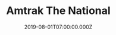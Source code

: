 ---
collection_archive: false
collection_awards: []
collection_category:
  - Editorial
  - Portraits
  - Environments
  - Travel
  - Reportage
  - Color
  - Uniquely American
collection_content: 
collection_cover: https://d1sf55qlb7p6hz.cloudfront.net/swchief-16.jpg
collection_cover_mobile: https://d1sf55qlb7p6hz.cloudfront.net/verticalcovers-14.jpg
collection_description: >-
  A project celebrating the romanticism of train travel and the light of the
  Southwest as a unifying ingredient—taking you from inside the train, out the
  window and the places Amtrak’s Southwest Chief can take you. This commission
  was special as I took my father on what he called “a trip of a lifetime.”
collection_description_alignment: left
collection_exhibition: []
collection_filter: Commissioned + Stock
collection_hidden: false
collection_meta: On The Southwest Chief
collection_press: []
collection_preview:
  - https://d1sf55qlb7p6hz.cloudfront.net/amtrak_swchief_covers-1-1.jpg
  - https://d1sf55qlb7p6hz.cloudfront.net/amtrak_swchief_covers-2-1.jpg
  - https://d1sf55qlb7p6hz.cloudfront.net/amtrak_swchief_covers-3-1.jpg
  - https://d1sf55qlb7p6hz.cloudfront.net/amtrak_swchief_covers-4-1.jpg
cover_image: https://d1sf55qlb7p6hz.cloudfront.net/social-13.jpg
date: 2019-08-01T07:00:00.000Z
hide_footer: true 
logo: 
navigation_theme: white
px_extra: true
slug: southwest-chief
theme_color: "#E3D2E7"
theme_color_all_works: 96EFD6"
title: Amtrak The National 
collection_blocks:
  - _bookshop_name: collections/media-row-start
    row_alignment: between
  - _bookshop_name: collections/media-element 
    color: "#E9E4EB"
    image:  https://d1sf55qlb7p6hz.cloudfront.net/swchief-1.jpg
    margin_left: 20
    margin_right: 
    margin_y: 100
    width: 60
  - _bookshop_name: collections/media-row
    row_alignment: between
  - _bookshop_name: collections/media-element 
    color: "#F9F2E8"
    image: https://d1sf55qlb7p6hz.cloudfront.net/swchief-3.jpg
    margin_left: 5
    margin_right: 
    margin_y: 100
    width: 25
  - _bookshop_name: collections/media-element 
    color: "#FAE8E6"
    image:  https://d1sf55qlb7p6hz.cloudfront.net/swchief-4.jpg
    margin_left: 0
    margin_right: 25
    margin_y: 300
    width: 40
  - _bookshop_name: collections/media-row
    row_alignment: between
  - _bookshop_name: collections/media-element 
    color: "#E5DFE8"
    image: https://d1sf55qlb7p6hz.cloudfront.net/swchief-5.jpg
    margin_left: 10
    margin_right: 
    margin_y: 400
    width: 45
  - _bookshop_name: collections/media-element 
    color: "#FFF1E3"
    image:  https://d1sf55qlb7p6hz.cloudfront.net/swchief-6.jpg
    margin_right: 5
    margin_y: 100
    width: 30
  - _bookshop_name: collections/media-row
    row_alignment: between
  - _bookshop_name: collections/media-element 
    color: "#efefeF"
    image:  https://d1sf55qlb7p6hz.cloudfront.net/swchief-7.jpg
    margin_left: 20
    margin_right: 
    margin_y: 100
    width: 50
  - _bookshop_name: collections/media-row
    row_alignment: between
  - _bookshop_name: collections/media-element 
    color: "#EBF2F4"
    image:  https://d1sf55qlb7p6hz.cloudfront.net/swchief-8.jpg
    margin_left: 35
    margin_right: 
    margin_y: 100
    width: 60
  - _bookshop_name: collections/media-row
    row_alignment: between
  - _bookshop_name: collections/media-element 
    color: "#F5F1EE"
    image:  https://d1sf55qlb7p6hz.cloudfront.net/swchief-9.jpg
    margin_left: 20
    margin_y: 100
    width: 25
  - _bookshop_name: collections/media-element 
    color: "#F6E6DD"
    image:  https://d1sf55qlb7p6hz.cloudfront.net/swchief-10.jpg
    margin_left: 
    margin_right: 10
    margin_y: 300
    width: 40
  - _bookshop_name: collections/media-row
    row_alignment: between
  - _bookshop_name: collections/media-element 
    color: "#CF7861"
    image:  https://d1sf55qlb7p6hz.cloudfront.net/swchief-12.jpg
    margin_left: 10
    margin_right: 
    margin_y: -200
    width: 20
  - _bookshop_name: collections/media-element 
    color: "#ECEBE1"
    image:  https://d1sf55qlb7p6hz.cloudfront.net/swchief-11.jpg
    margin_left: 0
    margin_right: 30
    margin_y: 200
    width: 33
  - _bookshop_name: collections/media-row
    row_alignment: between
  - _bookshop_name: collections/media-element 
    color: "#CAAEAD"
    image:  https://d1sf55qlb7p6hz.cloudfront.net/swchief-13.jpg
    margin_left: 10
    margin_right: 
    margin_y: 700
    width: 30
  - _bookshop_name: collections/media-element 
    color: "#E7C0AE"
    image:  https://d1sf55qlb7p6hz.cloudfront.net/swchief-14.jpg
    margin_left: 0
    margin_right: 5
    margin_y: 100
    width: 50
  - _bookshop_name: collections/media-row
    row_alignment: between
  - _bookshop_name: collections/media-element 
    color: "#F3E1D1"
    image:  https://d1sf55qlb7p6hz.cloudfront.net/swchief-15.jpg
    margin_left: 20
    margin_right: 
    margin_y: 100
    width: 25
  - _bookshop_name: collections/media-element 
    color: "#CCCCD3"
    image:  https://d1sf55qlb7p6hz.cloudfront.net/swchief-16.jpg
    margin_left: 0
    margin_right: 0
    margin_y: 300
    width: 50
  - _bookshop_name: collections/media-row
    row_alignment: between
  - _bookshop_name: collections/media-element 
    color: "#E3E7C9"
    image:  https://d1sf55qlb7p6hz.cloudfront.net/swchief-17.jpg
    margin_left: 30
    margin_right: 
    margin_y: 100
    width: 40
  - _bookshop_name: collections/media-row
    row_alignment: between
  - _bookshop_name: collections/media-element 
    color: "#D5E0E9"
    image:  https://d1sf55qlb7p6hz.cloudfront.net/swchief-18.jpg
    margin_left: 10
    margin_right: 0
    margin_y: 100
    width: 30
  - _bookshop_name: collections/media-element 
    color: "#E0EAE9"
    image:  https://d1sf55qlb7p6hz.cloudfront.net/swchief-19.jpg
    margin_left: 0
    margin_right: 0
    margin_y: 400
    width: 55
  - _bookshop_name: collections/media-row
    row_alignment: between
  - _bookshop_name: collections/media-element 
    color: "#F6E0D2"
    image:  https://d1sf55qlb7p6hz.cloudfront.net/swchief-20.jpg
    margin_left: 65
    margin_right: 0
    margin_y: 100
    width: 30
  - _bookshop_name: collections/media-row
    row_alignment: between
  - _bookshop_name: collections/media-element 
    color: "#FAF4EA"
    image:  https://d1sf55qlb7p6hz.cloudfront.net/swchief-21.jpg
    margin_left: 20
    margin_y: 100
    width: 55
  - _bookshop_name: collections/media-row
    row_alignment: between
  - _bookshop_name: collections/media-element 
    color: "#DBD0DA"
    image:  https://d1sf55qlb7p6hz.cloudfront.net/swchief-22.jpg
    margin_left: 5
    margin_right: 0
    margin_y: 200
    width: 20
  - _bookshop_name: collections/media-element 
    color: "#D8E4E4"
    image:  https://d1sf55qlb7p6hz.cloudfront.net/swchief-23.jpg
    margin_left: 0
    margin_right: 40
    margin_y: 100
    width: 25
  - _bookshop_name: collections/media-row
    row_alignment: between
  - _bookshop_name: collections/media-element 
    color: "#D5B1A6"
    image:  https://d1sf55qlb7p6hz.cloudfront.net/swchief-24.jpg
    margin_left: 45
    margin_right: 
    margin_y: 100
    width: 50
  - _bookshop_name: collections/media-row
    row_alignment: between
  - _bookshop_name: collections/media-element 
    color: "#F9F0F6"
    image:  https://d1sf55qlb7p6hz.cloudfront.net/swchief-25.jpg
    margin_left: 10
    margin_y: 300
    width: 40
  - _bookshop_name: collections/media-element 
    color: "#FCD6CC"
    image:  https://d1sf55qlb7p6hz.cloudfront.net/swchief-27.jpg
    margin_right: 15
    margin_y: 100
    width: 30
  - _bookshop_name: collections/media-row
    row_alignment: between
  - _bookshop_name: collections/media-element 
    color: "#FCEFE6"
    image:  https://d1sf55qlb7p6hz.cloudfront.net/swchief-26.jpg
    margin_left: 15
    margin_right: 
    margin_y: 100
    width: 40
  - _bookshop_name: collections/media-element 
    color: "#EBE3EB"
    image:  https://d1sf55qlb7p6hz.cloudfront.net/swchief-28.jpg
    margin_left: 0
    margin_right: 20
    margin_y: 700
    width: 20
  - _bookshop_name: collections/media-row
    row_alignment: between
  - _bookshop_name: collections/media-element 
    color: "#E6F0F8"
    image: https://d1sf55qlb7p6hz.cloudfront.net/swchief-29.jpg
    margin_left: 35
    margin_y: 100
    width: 40
  - _bookshop_name: collections/media-row-end

---